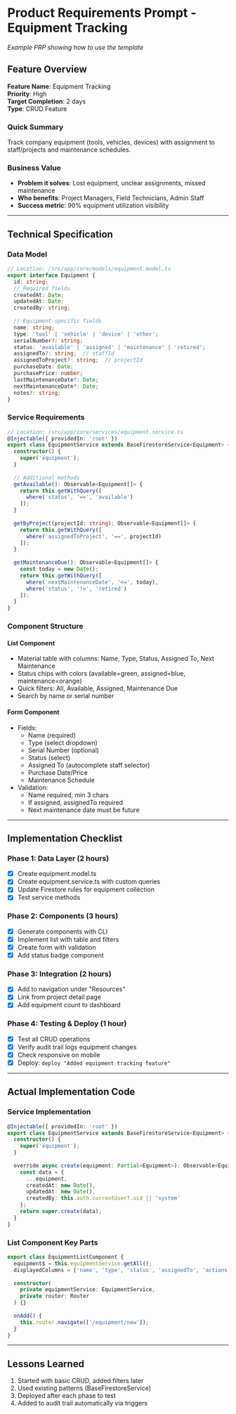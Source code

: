 # Product Requirements Prompt - Equipment Tracking

*Example PRP showing how to use the template*

## Feature Overview

**Feature Name**: Equipment Tracking  
**Priority**: High  
**Target Completion**: 2 days  
**Type**: CRUD Feature

### Quick Summary
Track company equipment (tools, vehicles, devices) with assignment to staff/projects and maintenance schedules.

### Business Value
- **Problem it solves**: Lost equipment, unclear assignments, missed maintenance
- **Who benefits**: Project Managers, Field Technicians, Admin Staff
- **Success metric**: 90% equipment utilization visibility

---

## Technical Specification

### Data Model
```typescript
// Location: /src/app/core/models/equipment.model.ts
export interface Equipment {
  id: string;
  // Required fields
  createdAt: Date;
  updatedAt: Date;
  createdBy: string;
  
  // Equipment-specific fields
  name: string;
  type: 'tool' | 'vehicle' | 'device' | 'other';
  serialNumber?: string;
  status: 'available' | 'assigned' | 'maintenance' | 'retired';
  assignedTo?: string;  // staffId
  assignedToProject?: string;  // projectId
  purchaseDate: Date;
  purchasePrice: number;
  lastMaintenanceDate?: Date;
  nextMaintenanceDate?: Date;
  notes?: string;
}
```

### Service Requirements
```typescript
// Location: /src/app/core/services/equipment.service.ts
@Injectable({ providedIn: 'root' })
export class EquipmentService extends BaseFirestoreService<Equipment> {
  constructor() {
    super('equipment');
  }
  
  // Additional methods
  getAvailable(): Observable<Equipment[]> {
    return this.getWithQuery([
      where('status', '==', 'available')
    ]);
  }
  
  getByProject(projectId: string): Observable<Equipment[]> {
    return this.getWithQuery([
      where('assignedToProject', '==', projectId)
    ]);
  }
  
  getMaintenanceDue(): Observable<Equipment[]> {
    const today = new Date();
    return this.getWithQuery([
      where('nextMaintenanceDate', '<=', today),
      where('status', '!=', 'retired')
    ]);
  }
}
```

### Component Structure

#### List Component
- Material table with columns: Name, Type, Status, Assigned To, Next Maintenance
- Status chips with colors (available=green, assigned=blue, maintenance=orange)
- Quick filters: All, Available, Assigned, Maintenance Due
- Search by name or serial number

#### Form Component
- Fields:
  - Name (required)
  - Type (select dropdown)
  - Serial Number (optional)
  - Status (select)
  - Assigned To (autocomplete staff selector)
  - Purchase Date/Price
  - Maintenance Schedule
- Validation:
  - Name required, min 3 chars
  - If assigned, assignedTo required
  - Next maintenance date must be future

---

## Implementation Checklist

### Phase 1: Data Layer (2 hours)
- [x] Create equipment.model.ts
- [x] Create equipment.service.ts with custom queries
- [x] Update Firestore rules for equipment collection
- [x] Test service methods

### Phase 2: Components (3 hours)
- [x] Generate components with CLI
- [x] Implement list with table and filters
- [x] Create form with validation
- [x] Add status badge component

### Phase 3: Integration (2 hours)
- [x] Add to navigation under "Resources"
- [x] Link from project detail page
- [x] Add equipment count to dashboard

### Phase 4: Testing & Deploy (1 hour)
- [x] Test all CRUD operations
- [x] Verify audit trail logs equipment changes
- [x] Check responsive on mobile
- [x] Deploy: `deploy "Added equipment tracking feature"`

---

## Actual Implementation Code

### Service Implementation
```typescript
@Injectable({ providedIn: 'root' })
export class EquipmentService extends BaseFirestoreService<Equipment> {
  constructor() {
    super('equipment');
  }
  
  override async create(equipment: Partial<Equipment>): Observable<Equipment> {
    const data = {
      ...equipment,
      createdAt: new Date(),
      updatedAt: new Date(),
      createdBy: this.auth.currentUser?.uid || 'system'
    };
    return super.create(data);
  }
}
```

### List Component Key Parts
```typescript
export class EquipmentListComponent {
  equipment$ = this.equipmentService.getAll();
  displayedColumns = ['name', 'type', 'status', 'assignedTo', 'actions'];
  
  constructor(
    private equipmentService: EquipmentService,
    private router: Router
  ) {}
  
  onAdd() {
    this.router.navigate(['/equipment/new']);
  }
}
```

---

## Lessons Learned
1. Started with basic CRUD, added filters later
2. Used existing patterns (BaseFirestoreService)
3. Deployed after each phase to test
4. Added to audit trail automatically via triggers